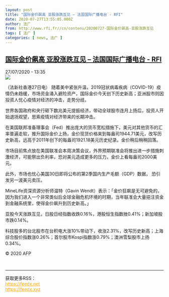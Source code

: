 ```yaml
---
layout: post
title: "国际金价飙高 亚股涨跌互见 – 法国国际广播电台 - RFI"
date: 2020-07-27T13:55:05.000Z
author: 法广
from: http://www.rfi.fr//cn/contenu/20200727-国际金价飙高-亚股涨跌互见
tags: [ 法广 ]
categories: [ news, 法广 ]
---
```

<!--1595858105000-->
[国际金价飙高 亚股涨跌互见 – 法国国际广播电台 - RFI](http://www.rfi.fr//cn/contenu/20200727-%E5%9B%BD%E9%99%85%E9%87%91%E4%BB%B7%E9%A3%99%E9%AB%98-%E4%BA%9A%E8%82%A1%E6%B6%A8%E8%B7%8C%E4%BA%92%E8%A7%81)
------

<div>
<div>27/07/2020 - 13:35</div><img src="https://s.rfi.fr/media/display/530a1de4-d007-11ea-a104-005056a98db9/w:310/p:16x9/eco0003b.200727193502.jpg"><div class="t-content__body u-clearfix"><div class="m-interstitial"></div><p>（法新社香港27日电）    随着美中紧张升温，2019冠状病毒疾病（COVID-19）疫情仍未趋缓，市场资金涌入避险资产，国际金价今天创下历史新高；亚洲股市则因投资人忧心疫情对经济的冲击，走势分歧。</p><p>    世界各国政府和央行砸下数兆美元提振经济，带动全球股市连月上扬后，投资人开始退场观望，思索疫情对经济带来的长期冲击。</p><p>    在美国联邦准备理事会（Fed）推出庞大的货币宽松措施下，美元对其他货币的汇率普遍走软，推升国际金价上扬，金价现货价格来到每盎司1944.71美元，改写历史新高，远高于2011年创下的每盎司1921.18美元历史纪录。金价稍后稍稍回落。</p><p>    市场目前焦点放在美国联准会本周决策会议，外界预期联准会将推出进一步措施刺激经济，可能祭出负利率，恐对美元造成更多的压力，金价上看每盎司2000美元。</p><p>    此外，市场也忧心美国30日即将公布的第2季国内生产毛额（GDP）数据， 恐引发另一波美元卖压。</p><p>    MineLife资深资源分析师温特（Gavin Wendt）表示：「金价狂飙是无可避免的，因为我们进入一个非常类似后全球金融危机环境的时期，当年联准会大量挹注资金到金融系统里，使得金价飙升到历史新高。」</p><p>    亚股今天涨跌互见，日股日经指数收跌0.16%，港股恒生指数挫0.41%；新加坡股市跌0.14%。</p><p>    科技股多的台北股市在台积电大涨10%带动下，收涨2.31%，改写历史新高；上海综合股价指数涨0.26%；首尔股市Kospi指数涨0.79%；澳洲雪梨股市上扬0.34%。</p><p class="t-copyright">© 2020 AFP</p>        </div><br><hr><div>获取更多RSS：<br><a href="https://feedx.net" style="color:orange" target="_blank">https://feedx.net</a> <br><a href="https://feedx.xyz" style="color:orange" target="_blank">https://feedx.xyz</a><br></div>
</div>
